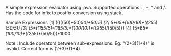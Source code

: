 A simple expression evaluator using java.
Supported operations +, -, * and /.
Has the code for infix to postfix conversion using stack.

Sample Expressions
[1] (((((50)+50)*50)+50)*5)
[2] 5+6*5+(100/10)+((25*5)*(50/5))
[3] (5+((155/5)-(165/5)+(100/10))+((25*5)/(50/5)))
[4] (5+6*5+(100/10)+((25*5)*(50/5)))*1000
        
Note : Include operators between sub-expressions.
Eg. "(2+3)(1+4)" is invalid. Correct form is (2+3)*(1+4).
